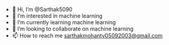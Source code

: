 - 👋 Hi, I’m @Sarthak5090
- 👀 I’m interested in machine learning
- 🌱 I’m currently learning machine learning
- 💞️ I’m looking to collaborate on machine learning
- 📫 How to reach me sarthakmohanty05092003@gmail.com

<!---
Sarthak5090/Sarthak5090 is a ✨ special ✨ repository because its `README.md` (this file) appears on your GitHub profile.
You can click the Preview link to take a look at your changes.
--->
